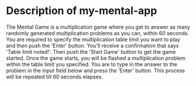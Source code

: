 # Description of my-mental-app

The Mental Game is a multiplication game where you get to answer as many randomly generated multiplication problems as you can, within 60 seconds. You are required to specify the multiplication table limit you want to play and then push the 'Enter' button. You'll receive a confirmation that says 'Table limit noted!'. Then push the 'Start Game' button to get the game started. Once the game starts, you will be flashed a multiplication problem within the table limit you specified. You are to type in the answer to the problem in the input field below and press the 'Enter' button. This process will be repeated till 60 seconds elapses.
